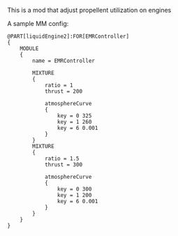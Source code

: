 This is a mod that adjust propellent utilization on engines

A sample MM config:

	@PART[liquidEngine2]:FOR[EMRController]
	{
		MODULE
		{
			name = EMRController

			MIXTURE
			{
				ratio = 1
				thrust = 200

				atmosphereCurve
				{
					key = 0 325
					key = 1 260
					key = 6 0.001
				}
			}
			MIXTURE
			{
				ratio = 1.5
				thrust = 300

				atmosphereCurve
				{
					key = 0 300
					key = 1 200
					key = 6 0.001
				}
			}
		}
	}

